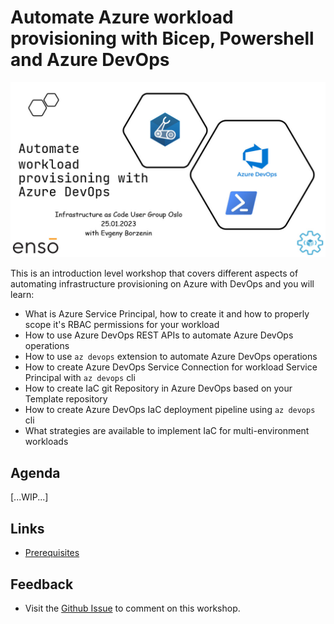 # Automate Azure workload provisioning with Bicep, Powershell and Azure DevOps

![logo](images/logo.jpg)

This is an introduction level workshop that covers different aspects of automating infrastructure provisioning on Azure with DevOps and you will learn:

* What is Azure Service Principal, how to create it and how to properly scope it's RBAC permissions for your workload
* How to use Azure DevOps REST APIs to automate Azure DevOps operations
* How to use `az devops` extension to automate Azure DevOps operations 
* How to create Azure DevOps Service Connection for workload Service Principal with `az devops` cli
* How to create IaC git Repository in Azure DevOps based on your Template repository
* How to create Azure DevOps IaC deployment pipeline using `az devops` cli
* What strategies are available to implement IaC for multi-environment workloads


## Agenda
 
[...WIP...]
 
## Links

* [Prerequisites](prerequisites.md)


## Feedback

* Visit the [Github Issue](https://github.com/evgenyb/iac-workshops/issues/1) to comment on this workshop. 
